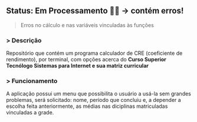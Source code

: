 ## Status: Em Processamento 👷‍♂️ -> contém erros!

> Erros no cálculo e nas variáveis vinculadas às funções

### > Descrição
Repositório que contém um programa calculador de CRE (coeficiente de rendimento), por terminal, com opções acerca do **Curso Superior Tecnólogo Sistemas para Internet e sua matriz curricular**

### > Funcionamento
A aplicação possui um menu que possibilita o usuário a usá-la sem grandes problemas, será solicitado: nome, período que concluiu e, a depender a escolha feita anteriormente, as médias nas diciplinas matriculadas vinculadas a grade.
